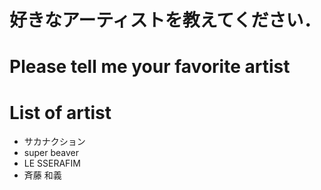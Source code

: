 # 好きなアーティストを教えてください．
# Please tell me your favorite artist 


# List of artist
- サカナクション
- super beaver
- LE SSERAFIM
- 斉藤 和義
